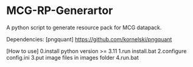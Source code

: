 # MCG-RP-Generartor
A python script to generate resource pack for MCG datapack.

Dependencies:
[pngquant] https://github.com/kornelski/pngquant

[How to use]
0.install python version >= 3.11
1.run install.bat
2.configure config.ini
3.put image files in images folder
4.run.bat
